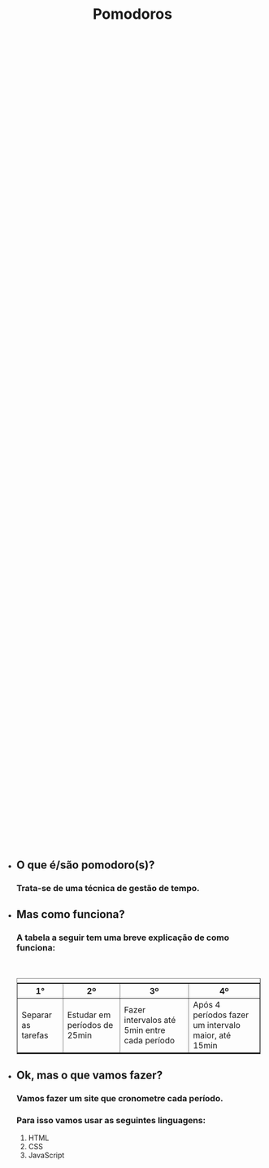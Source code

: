 <body style="display:flex; justify-content:center;flex-direction:row;flex-wrap:wrap;">
<h1 style="text-align:center;">Pomodoros</h1>
<ul>
<li><h2>O que é/são pomodoro(s)?</h2></li>
<h3>Trata-se de uma técnica de gestão de tempo.</h3>


<li><h2>Mas como funciona?</h2></li>
<h3>A tabela a seguir tem uma breve explicação de como funciona:</h3>
<br>
<table border=1px sliid transparent style="display:flex; justify-content:center;">
<th>1°</th>
<th>2º</th>
<th>3º</th>
<th>4º</th>
<tr>
<td>Separar as tarefas</td>
<td>Estudar em períodos de 25min</td>
<td>Fazer intervalos até 5min entre cada período</td>
<td>Após 4 períodos fazer um intervalo maior, até 15min</td>
</tr>
</table>
<li><h2> Ok, mas o que vamos fazer?</h2></li>
<h3>Vamos fazer um site que cronometre cada período.</h3>
<h3>Para isso vamos usar as seguintes linguagens:</h3>
<ol>
<li> HTML</li>
<li>CSS</li>
<li>JavaScript</li>
</ol>
</li>
</body>